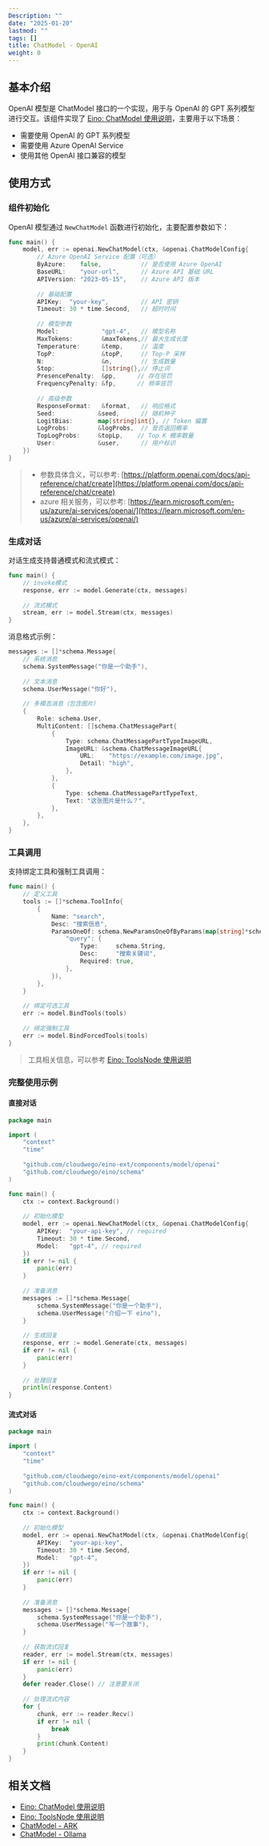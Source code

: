 ```yaml
---
Description: ""
date: "2025-01-20"
lastmod: ""
tags: []
title: ChatModel - OpenAI
weight: 0
---
```


## **基本介绍**

OpenAI 模型是 ChatModel 接口的一个实现，用于与 OpenAI 的 GPT 系列模型进行交互。该组件实现了 [Eino: ChatModel 使用说明](/zh/docs/eino/core_modules/components/chat_model_guide)，主要用于以下场景：

- 需要使用 OpenAI 的 GPT 系列模型
- 需要使用 Azure OpenAI Service
- 使用其他 OpenAI 接口兼容的模型

## **使用方式**

### **组件初始化**

OpenAI 模型通过 `NewChatModel` 函数进行初始化，主要配置参数如下：

```go
func main() {
    model, err := openai.NewChatModel(ctx, &openai.ChatModelConfig{
        // Azure OpenAI Service 配置（可选）
        ByAzure:    false,           // 是否使用 Azure OpenAI
        BaseURL:    "your-url",      // Azure API 基础 URL
        APIVersion: "2023-05-15",    // Azure API 版本
        
        // 基础配置
        APIKey:  "your-key",         // API 密钥
        Timeout: 30 * time.Second,   // 超时时间
        
        // 模型参数
        Model:            "gpt-4",   // 模型名称
        MaxTokens:        &maxTokens,// 最大生成长度
        Temperature:      &temp,     // 温度
        TopP:             &topP,     // Top-P 采样
        N:                &n,        // 生成数量
        Stop:             []string{},// 停止词
        PresencePenalty:  &pp,      // 存在惩罚
        FrequencyPenalty: &fp,      // 频率惩罚
        
        // 高级参数
        ResponseFormat:   &format,   // 响应格式
        Seed:            &seed,      // 随机种子
        LogitBias:       map[string]int{}, // Token 偏置
        LogProbs:        &logProbs,  // 是否返回概率
        TopLogProbs:     &topLp,    // Top K 概率数量
        User:            &user,      // 用户标识
    })
}
```

> - 参数具体含义，可以参考: [https://platform.openai.com/docs/api-reference/chat/create](https://platform.openai.com/docs/api-reference/chat/create)
> - azure 相关服务，可以参考: [https://learn.microsoft.com/en-us/azure/ai-services/openai/](https://learn.microsoft.com/en-us/azure/ai-services/openai/)

### **生成对话**

对话生成支持普通模式和流式模式：

```go
func main() {
    // invoke模式
    response, err := model.Generate(ctx, messages)
    
    // 流式模式
    stream, err := model.Stream(ctx, messages)
}
```

消息格式示例：

```go
messages := []*schema.Message{
    // 系统消息
    schema.SystemMessage("你是一个助手"),
    
    // 文本消息
    schema.UserMessage("你好"),
    
    // 多模态消息（包含图片）
    {
        Role: schema.User,
        MultiContent: []schema.ChatMessagePart{
            {
                Type: schema.ChatMessagePartTypeImageURL,
                ImageURL: &schema.ChatMessageImageURL{
                    URL:    "https://example.com/image.jpg",
                    Detail: "high",
                },
            },
            {
                Type: schema.ChatMessagePartTypeText,
                Text: "这张图片是什么？",
            },
        },
    },
}
```

### **工具调用**

支持绑定工具和强制工具调用：

```go
func main() {
    // 定义工具
    tools := []*schema.ToolInfo{
        {
            Name: "search",
            Desc: "搜索信息",
            ParamsOneOf: schema.NewParamsOneOfByParams(map[string]*schema.ParameterInfo{
                "query": {
                    Type:     schema.String,
                    Desc:     "搜索关键词",
                    Required: true,
                },
            }),
        },
    }
    
    // 绑定可选工具
    err := model.BindTools(tools)
    
    // 绑定强制工具
    err := model.BindForcedTools(tools)
}
```

> 工具相关信息，可以参考 [Eino: ToolsNode 使用说明](/zh/docs/eino/core_modules/components/tools_node_guide)

### **完整使用示例**

#### **直接对话**

```go
package main

import (
    "context"
    "time"
    
    "github.com/cloudwego/eino-ext/components/model/openai"
    "github.com/cloudwego/eino/schema"
)

func main() {
    ctx := context.Background()
    
    // 初始化模型
    model, err := openai.NewChatModel(ctx, &openai.ChatModelConfig{
        APIKey:  "your-api-key", // required
        Timeout: 30 * time.Second,
        Model:   "gpt-4", // required
    })
    if err != nil {
        panic(err)
    }
    
    // 准备消息
    messages := []*schema.Message{
        schema.SystemMessage("你是一个助手"),
        schema.UserMessage("介绍一下 eino"),
    }
    
    // 生成回复
    response, err := model.Generate(ctx, messages)
    if err != nil {
        panic(err)
    }
    
    // 处理回复
    println(response.Content)
}
```

#### **流式对话**

```go
package main

import (
    "context"
    "time"
    
    "github.com/cloudwego/eino-ext/components/model/openai"
    "github.com/cloudwego/eino/schema"
)

func main() {
    ctx := context.Background()
    
    // 初始化模型
    model, err := openai.NewChatModel(ctx, &openai.ChatModelConfig{
        APIKey:  "your-api-key",
        Timeout: 30 * time.Second,
        Model:   "gpt-4",
    })
    if err != nil {
        panic(err)
    }
    
    // 准备消息
    messages := []*schema.Message{
        schema.SystemMessage("你是一个助手"),
        schema.UserMessage("写一个故事"),
    }
    
    // 获取流式回复
    reader, err := model.Stream(ctx, messages)
    if err != nil {
        panic(err)
    }
    defer reader.Close() // 注意要关闭
    
    // 处理流式内容
    for {
        chunk, err := reader.Recv()
        if err != nil {
            break
        }
        print(chunk.Content)
    }
}
```

## **相关文档**

- [Eino: ChatModel 使用说明](/zh/docs/eino/core_modules/components/chat_model_guide)
- [Eino: ToolsNode 使用说明](/zh/docs/eino/core_modules/components/tools_node_guide)
- [ChatModel - ARK](/zh/docs/eino/ecosystem_integration/chat_model/chat_model_ark)
- [ChatModel - Ollama](/zh/docs/eino/ecosystem_integration/chat_model/chat_model_ollama)
